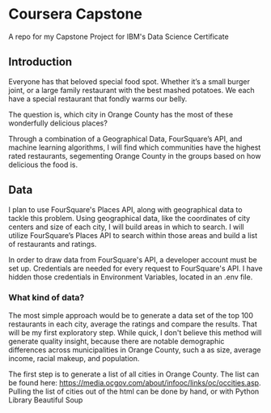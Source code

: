 # Coursera Capstone

A repo for my Capstone Project for IBM's Data Science Certificate


## Introduction

Everyone has that beloved special food spot. Whether it’s a small burger joint, or a large family restaurant with the best mashed potatoes. We each have a special restaurant that fondly warms our belly.  

The question is, which city in Orange County has the most of these wonderfully delicious places?

Through a combination of a Geographical Data, FourSquare’s API, and machine learning algorithms, I will find which communities have the highest rated restaurants, segementing Orange County in the groups based on how delicious the food is. 

## Data

I plan to use FourSquare's Places API, along with geographical data to tackle this problem. Using geographical data, like the coordinates of city centers and size of each city, I will build areas in which to search. I will utilize FourSquare’s Places API to search within those areas and build a list of restaurants and ratings.

In order to draw data from FourSquare's API, a developer account must be set up. Credentials are needed for every request to FourSquare's API. I have hidden those credentials in Environment Variables, located in an .env file.

### What kind of data?

The most simple approach would be to generate a data set of the top 100 restaurants in each city, average the ratings and compare the results. That will be my first exploratory step. While quick, I don't believe this method will generate quality insight, because there are notable demographic differences across municipalities in Orange County, such a as size, average income, racial makeup, and population. 

The first step is to generate a list of all cities in Orange County. The list can be found here: https://media.ocgov.com/about/infooc/links/oc/occities.asp. Pulling the list of cities out of the html can be done by hand, or with Python Library Beautiful Soup


